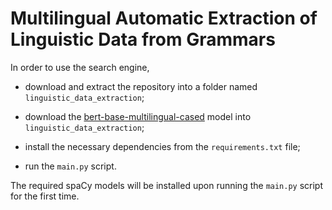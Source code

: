 # Multilingual Automatic Extraction of Linguistic Data from Grammars

In order to use the search engine, 

- download and extract the repository into a folder named <code>linguistic_data_extraction</code>;

- download the [bert-base-multilingual-cased](https://huggingface.co/bert-base-multilingual-cased) model into <code>linguistic_data_extraction</code>;

- install the necessary dependencies from the <code>requirements.txt</code> file;

- run the <code>main.py</code> script.

The required spaCy models will be installed upon running the <code>main.py</code> script for the first time.

